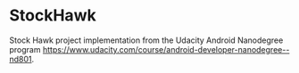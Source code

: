 # StockHawk
Stock Hawk project implementation from the Udacity Android Nanodegree program https://www.udacity.com/course/android-developer-nanodegree--nd801. 
